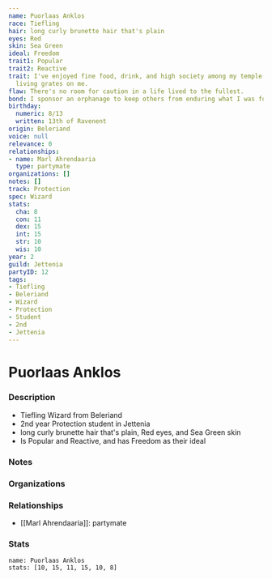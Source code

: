 ```yaml
---
name: Puorlaas Anklos
race: Tiefling
hair: long curly brunette hair that's plain
eyes: Red
skin: Sea Green
ideal: Freedom
trait1: Popular
trait2: Reactive
trait: I've enjoyed fine food, drink, and high society among my temple's elite. Rough
  living grates on me.
flaw: There's no room for caution in a life lived to the fullest.
bond: I sponsor an orphanage to keep others from enduring what I was forced to endure.
birthday:
  numeric: 8/13
  written: 13th of Ravenent
origin: Beleriand
voice: null
relevance: 0
relationships:
- name: Marl Ahrendaaria
  type: partymate
organizations: []
notes: []
track: Protection
spec: Wizard
stats:
  cha: 8
  con: 11
  dex: 15
  int: 15
  str: 10
  wis: 10
year: 2
guild: Jettenia
partyID: 12
tags:
- Tiefling
- Beleriand
- Wizard
- Protection
- Student
- 2nd
- Jettenia
---
```

# Puorlaas Anklos
### Description
- Tiefling Wizard from Beleriand
- 2nd year Protection student in Jettenia
- long curly brunette hair that's plain, Red eyes, and Sea Green skin
- Is Popular and Reactive, and has Freedom as their ideal

### Notes

### Organizations

### Relationships
- [[Marl Ahrendaaria]]: partymate

### Stats
```statblock
name: Puorlaas Anklos
stats: [10, 15, 11, 15, 10, 8]
```